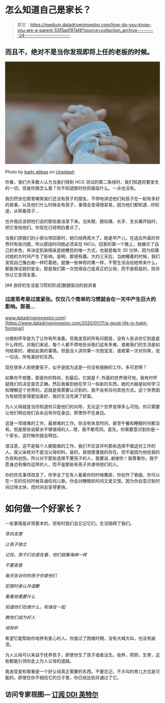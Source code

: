 # 怎么知道自己是家长？

> 原文：<https://medium.datadriveninvestor.com/how-do-you-know-you-are-a-parent-53f5ad197af4?source=collection_archive---------24----------------------->

## 而且不，绝对不是当你发现即将上任的老板的时候。

![](img/fc88874a36e7488c3e429c52af3f635c.png)

Photo by [bady abbas](https://unsplash.com/@bady?utm_source=medium&utm_medium=referral) on [Unsplash](https://unsplash.com?utm_source=medium&utm_medium=referral)

你看，我们大多数人认为当我们得到 HCG 测试的第二条线时，我们知道将要发生的一切。但是你猜怎么着？你不知道那时你将面临什么。一点也没有。

我仍然坐在那里嘲笑我们还没有孩子的朋友，不停地讲述他们和孩子在一起有多好的故事，以及他们什么时候会有孩子，事情会变得很容易，因为他们都知道…你知道，从照看孩子…

也许我应该把他们说的那些废话录下来。当失眠、肠绞痛、长牙、生长痛开始时，把它发给他们，你现在已经明白要点了。

当我们把我们的小家伙带回家时，她已经两周大了。她是早产儿，在适应外面的世界时有些问题，所以那段时间她必须呆在 NICU。回家的第一个晚上，她展示了自己的本色，并决定肌肤相亲是她睡觉的唯一方式，也就是每次 30 分钟，因为绞痛对她的大时间产生了影响。是啊，那很有趣。大约三天后，当她睡着的时候，我们发现自己像白痴一样盯着她，就像一些神奇的鹰一样，不管生活会给她带来什么，都能保证她的安全。那是我们第一次觉得自己是真正的父母，而不是假装的，除非你让它变得友善。

[](https://www.datadriveninvestor.com/2020/01/17/a-good-life-is-habit-forming/) [## 良好的生活是习惯的形成|数据驱动的投资者

### 过度思考是过度紧张。仅仅几个简单的习惯就会在一天中产生巨大的影响。那是…

www.datadriveninvestor.com](https://www.datadriveninvestor.com/2020/01/17/a-good-life-is-habit-forming/) 

分娩和怀孕是为了让你有所准备。但我发现的所有问题是，没有人告诉你它到底是什么样的。对我们来说，每个人都不停地告诉我们这有多难，或者我们的生活是如何结束的，诸如此类的事情。但是没人讲你第一次抱宝宝，或者第一次对你笑，说一句话，所有美好的东西。

现在很多人拒绝要孩子，似乎是因为这是一份没有报酬的工作。多可悲啊？

如果你不想要，那是你的特权，到最后，它就是 F..外面的世界很可怕，我有时怀疑我们的决定是否正确。然后我看到她在学习一些新的东西，她的大脑是如何学习和理解这个世界的。这就是我需要认识到的，我不会有任何其他方式。这个世界因为有她而变得更加美好，我的生活充满了财富。

为人父母就是当你知道你只是他们的向导，无论这个世界变得多么可怕，你只需要让他们明白他们会永远有你在身边，即使你不在身边。

这是一项艰难的工作，最艰难的工作。你没有休息时间，甚至午餐和睡眠时间都没有。但是那些说薪水不够值得的人…嗯，我不敢苟同。首先，你需要意识到你是一个家长，这时候你就会明白。

请注意，这不是每个人都能做的工作。我们不应该评判那些选择不做这份工作的人。我父亲绝对不是当父母的料，是的，我很感激我的存在。但不是因为他给我的负担和创伤。所以对于那些选择不要孩子的人，我要说..谢谢你！我尊重你。我宁愿身边有像你这样的人，而不是那些有孩子并虐待他们的人。

你的优先事项改变了，你学会了在有人看着你的时候撒尿，你创作了歌曲，你可以在一天的任何时候背诵任何儿歌。你会对睡眠和时间又爱又恨。因为你会意识到时间过得太快，而时间会变得更快。

# 如何做一个好家长？

一些事情是非常基本的，但有时我们会忘记它们。生活阻碍了我们。

*导向支撑*

*让孩子独立*

*记住，孩子们总是在看，他们就像海绵一样*

*不要吝啬*

*每天告诉你的孩子你爱他们*

*犯错时承认并道歉*

*看看他需要什么*

*知道他们在做什么，和谁在一起*

*教他们成为好人*

*说和听*

希望它能帮助你培养有爱心的人。你度过了困难时期，没有大喊大叫，也没有崩溃。

为人父母可以来自于抚养孩子，即使你生了孩子或者没生。收养，照顾，生育，这些都能引领你走上为人父母的道路。

我发现爱和尊重是一个好父母真正需要的东西。不要忘记，不大叫的育儿方式是可能的，即使在你不相信它的日子里，你已经达到并通过了它。

## 访问专家视图— [订阅 DDI 英特尔](https://datadriveninvestor.com/ddi-intel)